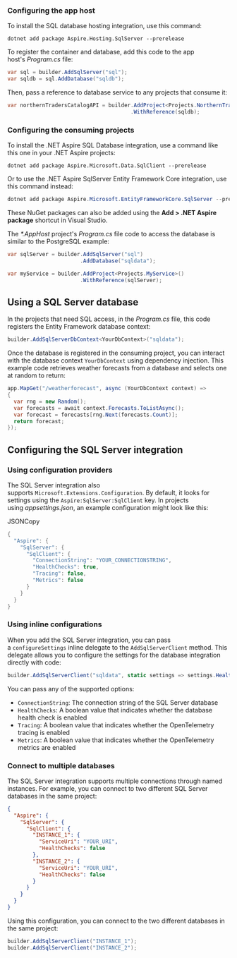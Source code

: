 
### Configuring the app host

To install the SQL database hosting integration, use this command:

```
dotnet add package Aspire.Hosting.SqlServer --prerelease
```

To register the container and database, add this code to the app host's _Program.cs_ file:

``` c#
var sql = builder.AddSqlServer("sql");
var sqldb = sql.AddDatabase("sqldb");
```

Then, pass a reference to database service to any projects that consume it:

``` c#
var northernTradersCatalogAPI = builder.AddProject<Projects.NorthernTraders_CatalogAPI>()
                                       .WithReference(sqldb);
```

### Configuring the consuming projects

To install the .NET Aspire SQL Database integration, use a command like this one in your .NET Aspire projects:

```
dotnet add package Aspire.Microsoft.Data.SqlClient --prerelease
```

Or to use the .NET Aspire SqlServer Entity Framework Core integration, use this command instead:

``` c#
dotnet add package Aspire.Microsoft.EntityFrameworkCore.SqlServer --prerelease
```

These NuGet packages can also be added using the **Add > .NET Aspire package** shortcut in Visual Studio.

The _*.AppHost_ project's _Program.cs_ file code to access the database is similar to the PostgreSQL example:

``` c#
var sqlServer = builder.AddSqlServer("sql")
                       .AddDatabase("sqldata");

var myService = builder.AddProject<Projects.MyService>()
                       .WithReference(sqlServer);
```

## Using a SQL Server database

In the projects that need SQL access, in the _Program.cs_ file, this code registers the Entity Framework database context:

``` c#
builder.AddSqlServerDbContext<YourDbContext>("sqldata");
```

Once the database is registered in the consuming project, you can interact with the database context `YourDbContext` using dependency injection. This example code retrieves weather forecasts from a database and selects one at random to return:


``` c#
app.MapGet("/weatherforecast", async (YourDbContext context) =>
{
  var rng = new Random();
  var forecasts = await context.Forecasts.ToListAsync();
  var forecast = forecasts[rng.Next(forecasts.Count)];
  return forecast;
});
```

## Configuring the SQL Server integration

### Using configuration providers

The SQL Server integration also supports `Microsoft.Extensions.Configuration`. By default, it looks for settings using the `Aspire:SqlServer:SqlClient` key. In projects using _appsettings.json_, an example configuration might look like this:

JSONCopy

``` c#
{
  "Aspire": {
    "SqlServer": {
      "SqlClient": {
        "ConnectionString": "YOUR_CONNECTIONSTRING",
        "HealthChecks": true,
        "Tracing": false,
        "Metrics": false
      }
    }
  }
}
```

### Using inline configurations

When you add the SQL Server integration, you can pass a `configureSettings` inline delegate to the `AddSqlServerClient` method. This delegate allows you to configure the settings for the database integration directly with code:

``` c#
builder.AddSqlServerClient("sqldata", static settings => settings.HealthChecks = false);
```

You can pass any of the supported options:

- `ConnectionString`: The connection string of the SQL Server database
- `HealthChecks`: A boolean value that indicates whether the database health check is enabled
- `Tracing`: A boolean value that indicates whether the OpenTelemetry tracing is enabled
- `Metrics`: A boolean value that indicates whether the OpenTelemetry metrics are enabled

### Connect to multiple databases

The SQL Server integration supports multiple connections through named instances. For example, you can connect to two different SQL Server databases in the same project:

``` json
{
  "Aspire": {
    "SqlServer": {
      "SqlClient": {
        "INSTANCE_1": {
          "ServiceUri": "YOUR_URI",
          "HealthChecks": false
        },
        "INSTANCE_2": {
          "ServiceUri": "YOUR_URI",
          "HealthChecks": false
        }
      }
    }
  }
}
```

Using this configuration, you can connect to the two different databases in the same project:

``` c#
builder.AddSqlServerClient("INSTANCE_1");
builder.AddSqlServerClient("INSTANCE_2");
```